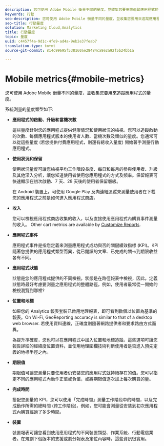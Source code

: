 ```yaml
---
description: 您可使用 Adobe Mobile 衡量不同的量度，並收集您要用來追蹤應用程式的量度。
keywords: 行動
seo-description: 您可使用 Adobe Mobile 衡量不同的量度，並收集您要用來追蹤應用程式的量度。
seo-title: 行動量度
solution: Marketing Cloud,Analytics
title: 行動量度
topic: 量度
uuid: c4457f4a-9d1c-4fe9-ad4a-9eb2e37feab7
translation-type: tm+mt
source-git-commit: 814c99695f538160ae28484ca8e2a92f5b24bb1a

---
```



# Mobile metrics{#mobile-metrics}

您可使用 Adobe Mobile 衡量不同的量度，並收集您要用來追蹤應用程式的量度。

系統測量的量度類型如下:

* **應用程式的啟動、升級和當機次數**

   這些量度針對您的應用程式提供健康情況和使用狀況的檢視。您可以追蹤啟動的次數、每個應用程式版本的使用者人數、當機次數及類似的量度。您通常可以從這些量度 (若您提供付費應用程式，則還有總收入量度) 開始著手測量行動應用程式。

* **使用狀況和保留**

   使用狀況量度可讓您檢視平均工作階段長度、每日和每月的參與使用者、升級及其他深入分析，讓您知道使用者使用您應用程式的方式及頻率。保留報表可快速顯示在初次啟動、7 天、28 天後的使用者保留層級。

   在 Android 裝置上，可使用 Google Play 反向連結追蹤來測量使用者在下載您的應用程式之前是如何進入應用程式商店。

* **收入**

   您可以檢視應用程式商店收集的收入，以及直接使用應用程式內購買事件測量的收入。 Other cart metrics are available by [Customize Reports](/help/using/usage/reports-customize/reports-customize.md).

* **應用程式事件**

   應用程式事件是指您定義來測量應用程式成功與否的關鍵績效指標 (KPI)。KPI 隨著您提供的應用程式類型而異，從已閱讀的文章、已完成的關卡到期限收益各有不同。

* **應用程式狀態**

   狀態是您的應用程式提供的不同檢視。狀態是在路徑報表中檢視，因此，定義狀態時最好考慮要測量之應用程式的整體路徑。例如，使用者最常從一開始的檢視瀏覽到哪裡?

* **位置和地標**

   如果您的 Analytics 報表套裝已啟用地理報表，即可看到數個以位置為基準的報表。On Wi-Fi, GeoReporting accuracy is similar to that of a desktop web browser. 若使用資料連線，正確度則隨著網路提供者和要求路由方式而異。

   為提升準確度，您也可以在應用程式中加入位置和地標追蹤。這些選項可讓您報告詳細的經緯度位置資料，並使用地理圍欄技術判斷使用者是否進入預先定義的地標半徑之內。

* **期限值**

   期限值可讓您測量只要使用者仍安裝您的應用程式就持續存在的值。您可以指定不同的應用程式內動作正值或負值，或將期限值逐次加上每次購買的量。

* **完成時間**

   搭配您測量的 KPI，您可以使用「完成時間」測量工作階段中的時間，以及完成動作所需的總時間 (跨工作階段)。例如，您可能會測量從安裝到初次應用程式內購買經過了多少時間。

* **裝置**

   裝置報表可讓您看到使用應用程式的不同裝置類型、作業系統、行動電信業者。在規劃下個版本的支援或劃分報表及定位內容時，這些資訊很實用。
